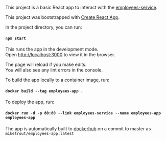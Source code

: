 This project is a basic React app to interact with the [employees-service](https://github.com/mike-trout/employees-service).

This project was bootstrapped with [Create React App](https://github.com/facebook/create-react-app).

In the project directory, you can run:

#### `npm start`

This runs the app in the development mode.<br>
Open [http://localhost:3000](http://localhost:3000) to view it in the browser.

The page will reload if you make edits.<br>
You will also see any lint errors in the console.

To build the app locally to a container image, run:

#### `docker build --tag employees-app .`

To deploy the app, run:

#### `docker run -d -p 80:80 --link employees-service --name employees-app employees-app`

The app is automatically built to [dockerhub](https://hub.docker.com/r/miketrout/employees-app) on a commit to master as `miketrout/employees-app:latest`
